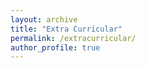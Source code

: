 ```yaml
---
layout: archive
title: "Extra Curricular"
permalink: /extracurricular/
author_profile: true
---
```



